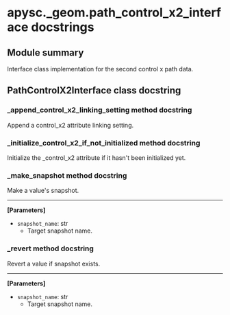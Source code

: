 # apysc._geom.path_control_x2_interface docstrings

## Module summary

Interface class implementation for the second control x path data.

## PathControlX2Interface class docstring



### _append_control_x2_linking_setting method docstring

Append a control_x2 attribute linking setting.

### _initialize_control_x2_if_not_initialized method docstring

Initialize the _control_x2 attribute if it hasn't been initialized yet.

### _make_snapshot method docstring

Make a value's snapshot.<hr>

**[Parameters]**

- `snapshot_name`: str
  - Target snapshot name.

### _revert method docstring

Revert a value if snapshot exists.<hr>

**[Parameters]**

- `snapshot_name`: str
  - Target snapshot name.